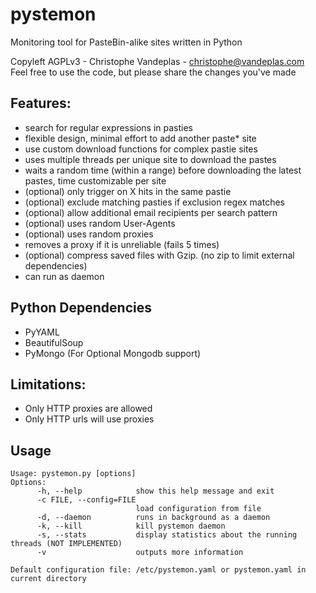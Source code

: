 pystemon
========
Monitoring tool for PasteBin-alike sites written in Python

Copyleft AGPLv3 - Christophe Vandeplas - christophe@vandeplas.com  
Feel free to use the code, but please share the changes you've made

Features:
---------
* search for regular expressions in pasties
* flexible design, minimal effort to add another paste* site
* use custom download functions for complex pastie sites
* uses multiple threads per unique site to download the pastes
* waits a random time (within a range) before downloading the latest pastes, time customizable per site
* (optional) only trigger on X hits in the same pastie
* (optional) exclude matching pasties if exclusion regex matches
* (optional) allow additional email recipients per search pattern
* (optional) uses random User-Agents
* (optional) uses random proxies
* removes a proxy if it is unreliable (fails 5 times)
* (optional) compress saved files with Gzip. (no zip to limit external dependencies)
* can run as daemon

Python Dependencies
-------------------
* PyYAML
* BeautifulSoup
* PyMongo (For Optional Mongodb support)

Limitations:
------------
* Only HTTP proxies are allowed
* Only HTTP urls will use proxies

Usage
------
```
Usage: pystemon.py [options]
Options:
      -h, --help            show this help message and exit  
      -c FILE, --config=FILE  
                            load configuration from file  
      -d, --daemon          runs in background as a daemon  
      -k, --kill            kill pystemon daemon
      -s, --stats           display statistics about the running threads (NOT IMPLEMENTED)    
      -v                    outputs more information  

Default configuration file: /etc/pystemon.yaml or pystemon.yaml in current directory
``` 
